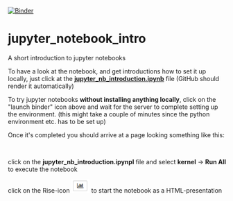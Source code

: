 [![Binder](https://mybinder.org/badge_logo.svg)](https://mybinder.org/v2/gh/raphaelquast/jupyter_notebook_intro/master)


# jupyter_notebook_intro
A short introduction to jupyter notebooks

To have a look at the notebook, and get introductions how to set it up locally, 
just click at the **[jupyter_nb_introduction.ipynb](jupyter_nb_introduction.ipynb)** file 
(GitHub should render it automatically)


To try jupyter notebooks **without installing anything locally**, click on the "launch binder" icon above
and wait for the server to complete setting up the environment. 
(this might take a couple of minutes since the python environment etc. has to be set up)

Once it's completed you should arrive at a page looking something like this:

![]()


click on the **jupyter_nb_introduction.ipynpl** file and select **kernel** -> **Run All** to execute the notebook

click on the Rise-icon ![Rise-icon](rise_icon.png) to start the notebook as a HTML-presentation 
